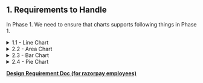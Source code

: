 
## 1\. Requirements to Handle


In Phase 1. We need to ensure that charts supports following things in Phase 1. 



 

<details>
<summary> 1.1 - Line Chart </summary>

#### 1.1.a - **[Basic Line Chart](https://recharts.org/en-US/examples/SimpleLineChart)** 

<img src="./images/basic-line-chart.png" alt="Basic Line Chart"  height="300" width="400"/>


A standard line chart with a grid, X-axis, Y-axis, Tooltip, Legend, and line.



#### 1.1.b - **[Tiny Line Chart](https://recharts.org/en-US/examples/TinyLineChart)** 
<img src="./images/tiny-line-chart.png" alt="Tiny Line Chart"  height="300" width="400"/>

A minimal line chart with only the line, with no grid or axes.







#### 1.1.c  **[Line Chart that Connects Nulls](https://recharts.org/en-US/examples/LineChartConnectNulls)** 

<img src="./images/null-line-chart.png" alt="null Line Chart"  height="300" width="400"/>


The chart should be able to handle `null` data points by connecting the line over the gap. This is supported in Recharts via the `connectNulls` prop.






#### 1.1.d - **[Custom Dot Charts](https://recharts.org/en-US/examples/CustomizedDotLineChart)**

<img src="./images/dot-line-chart.png" alt="dot Line Chart"  height="300" width="400"/>


 We will support a limited set of options for customizing the dots on the line chart. Recharts allows passing a `Dot` component as a prop.





#### 1.1.e - **Forecast Line Chart**

<img src="./images/forecast-line-chart.png" alt="forecast Line Chart"  height="300" width="400"/>



 This requires showing a portion of the line as a dotted or dashed line to represent forecasted data. This can be implemented by rendering two separate lines and hiding the forecast line from the legend. The API design needs to consider how to accept forecast data.


#### 1.1.f - **[Stepped Line Chart](https://ui.shadcn.com/charts/line#charts)**
<img src="./images/step-line-chart.png" alt="step Line Chart"  height="300" width="400"/>



 The chart should support different interpolation types, like 'step'. This can be controlled via a `lineType` prop, which maps to the Recharts `type` prop on the `<Line />` component. We will likely support a limited number of line types initially.




-----



</details>


<details>
<summary>  2.2 - Area Chart </summary>


#### 2.2.a - **[Simple Area Chart](https://recharts.org/en-US/examples/SimpleAreaChart)**
<img src="./images/area-chart.png" alt="step Line Chart"  height="300" width="400"/>

An area chart with a grid, X-axis, Y-axis, Tooltip, Legend, and the area fill.



#### 2.2.b - **[Stacked Area Chart](https://recharts.org/en-US/examples/StackedAreaChart)** 

<img src="./images/stacked-area-chart.png" alt="Stacked Area Chart"  height="300" width="400"/>


The chart should support stacking multiple areas. This is handled by adding a `stackId` prop to the `Area` component in Recharts. Also if we have more then 2 area, user need to pass stackId. otherwise we will consider 
All areas part of a single stack.



#### 2.2.c - **[Area Chart that Connects Nulls](https://recharts.org/en-US/examples/AreaChartConnectNulls)** 

<img src="./images/area-connects-null.png" alt="area that connects null chart"  height="300" width="400"/>


Similar to line charts, the chart should be able to handle `null` data points by connecting the area over the gap. This is supported in Recharts via the `connectNulls` prop.




#### 2.2.d - **[Tiny Area Chart](https://recharts.org/en-US/examples/TinyAreaChart)** 

<img src="./images/tiny-area-chart.png" alt="tiny area chart"  height="300" width="400"/>


A minimal area chart with only the filled area, with no grid or axes. Also known as a sparkline.



</details>


<details>
<summary> 2.3 - Bar Chart </summary>





#### 2.3.a - [TinyBarChart](https://recharts.org/en-US/examples/TinyBarChart)

   <img src="./images/tiny-bar-chart.png" alt="tiny bar chart"  height="300" width="400"/>

   Simple bar graph with responsive container and BarChart.  

#### 2.3.b - [SimpleBarChart](https://recharts.org/en-US/examples/SimpleBarChart)

   <img src="./images/normal-bar-chart.png" alt="normal bar chart"  height="300" width="400"/>

   Bar Chart with other chart components.

#### 2.3.c - [StackedBarChart](https://recharts.org/en-US/examples/StackedBarChart)  

  <img src="./images/stacked-bar-chart.png" alt="stacked bar chart"  height="300" width="400"/>

   It would be simple. Just need to use `stackId`  
         
#### 2.4.d - [Vertical Bar Chart](https://ui.shadcn.com/charts/bar#charts)  
   <img src="./images/vertical-bar-chart.png" alt="vertical bar chart" height="300" width="400"/>

   We just need to use `layout=”vertical”` prop  


#### 2.5.e - [NegativeBarChart](https://ui.shadcn.com/charts/bar#charts)  
   We just need to pass \-ve values recharts will handle it for us.   

#### 2.5.f - [CustomLabelBarChart](https://ui.shadcn.com/charts/bar#charts)  
   We need to use labelList. But we need to style it.


</details>

<details>

<summary>
2.4 - Pie Chart
</summary>

> **Note:** In design doc you can see we have Pie chart, but during initial discussion with design we have decided to have Donut variant of pie chart only. (Pie Chart will be supported in future)


* [CustomActiveShapeDonutChart](https://recharts.org/en-US/examples/CustomActiveShapePieChart)  
     <img src="./images/customActiveShape-donut-chart.png" alt="customActiveShape-donut-chart" height="500" width="600"/>

  We will provide custom active shapes for donut charts  

* [DonutWithText](https://ui.shadcn.com/charts/pie#charts)

    <img src="./images/donutWithText-donut-chart.png" alt="dounut-with-text-donut-chart" height="400" width="600"/>

      Need to display Text in the center of the donut chart. We should have a standard style of this. 


</details>


**[Design Requirement Doc (for razorpay  employees)](https://docs.google.com/document/d/1u7zkzpsQwwYsdtjSDlPgalArT7XkzAC400KqNI7Ibus/edit?tab=t.l3y0g5difjs4)**